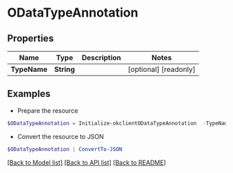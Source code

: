 # ODataTypeAnnotation
## Properties

Name | Type | Description | Notes
------------ | ------------- | ------------- | -------------
**TypeName** | **String** |  | [optional] [readonly] 

## Examples

- Prepare the resource
```powershell
$ODataTypeAnnotation = Initialize-okclientODataTypeAnnotation  -TypeName null
```

- Convert the resource to JSON
```powershell
$ODataTypeAnnotation | ConvertTo-JSON
```

[[Back to Model list]](../README.md#documentation-for-models) [[Back to API list]](../README.md#documentation-for-api-endpoints) [[Back to README]](../README.md)

